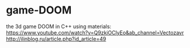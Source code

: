 # game-DOOM
the 3d game DOOM in C++
using materials: 
https://www.youtube.com/watch?v=Q9zkiOClyEo&ab_channel=Vectozavr
http://ilinblog.ru/article.php?id_article=49
